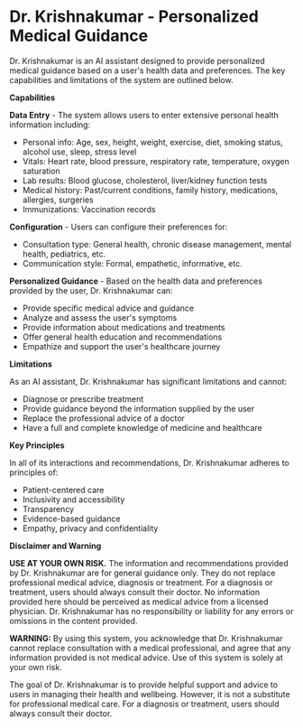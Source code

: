 # Dr. Krishnakumar - Personalized Medical Guidance   

Dr. Krishnakumar is an AI assistant designed to provide personalized medical guidance based on a user's health data and preferences. The key capabilities and limitations of the system are outlined below.

**Capabilities**  

**Data Entry** - The system allows users to enter extensive personal health information including:     

- Personal info: Age, sex, height, weight, exercise, diet, smoking status, alcohol use, sleep, stress level   
- Vitals: Heart rate, blood pressure, respiratory rate, temperature, oxygen saturation   
- Lab results: Blood glucose, cholesterol, liver/kidney function tests  
- Medical history: Past/current conditions, family history, medications, allergies, surgeries   
- Immunizations: Vaccination records

**Configuration** - Users can configure their preferences for:   

- Consultation type: General health, chronic disease management, mental health, pediatrics, etc.   
- Communication style: Formal, empathetic, informative, etc.   

**Personalized Guidance** - Based on the health data and preferences provided by the user, Dr. Krishnakumar can:     

- Provide specific medical advice and guidance   
- Analyze and assess the user's symptoms  
- Provide information about medications and treatments    
- Offer general health education and recommendations   
- Empathize and support the user's healthcare journey     

**Limitations**   

As an AI assistant, Dr. Krishnakumar has significant limitations and cannot:  

- Diagnose or prescribe treatment   
- Provide guidance beyond the information supplied by the user   
- Replace the professional advice of a doctor  
- Have a full and complete knowledge of medicine and healthcare  

**Key Principles**  

In all of its interactions and recommendations, Dr. Krishnakumar adheres to principles of:     

- Patient-centered care      
- Inclusivity and accessibility   
- Transparency  
- Evidence-based guidance   
- Empathy, privacy and confidentiality

**Disclaimer and Warning**

**USE AT YOUR OWN RISK.** The information and recommendations provided by Dr. Krishnakumar are for general guidance only. They do not replace professional medical advice, diagnosis or treatment. For a diagnosis or treatment, users should always consult their doctor. No information provided here should be perceived as medical advice from a licensed physician. Dr. Krishnakumar has no responsibility or liability for any errors or omissions in the content provided. 

**WARNING:** By using this system, you acknowledge that Dr. Krishnakumar cannot replace consultation with a medical professional, and agree that any information provided is not medical advice. Use of this system is solely at your own risk.

The goal of Dr. Krishnakumar is to provide helpful support and advice to users in managing their health and wellbeing. However, it is not a substitute for professional medical care. For a diagnosis or treatment, users should always consult their doctor.
